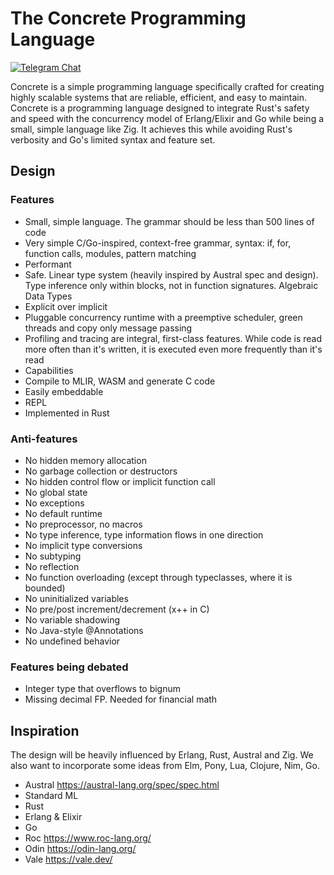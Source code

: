 # The Concrete Programming Language
[![Telegram Chat][tg-badge]][tg-url]

[tg-badge]: https://img.shields.io/endpoint?url=https%3A%2F%2Ftg.sumanjay.workers.dev%2Fconcrete_proglang%2F&logo=telegram&label=chat&color=neon
[tg-url]: https://t.me/concrete_proglang

Concrete is a simple programming language specifically crafted for creating highly scalable systems that are reliable, efficient, and easy to maintain. Concrete is a programming language designed to integrate Rust's safety and speed with the concurrency model of Erlang/Elixir and Go while being a small, simple language like Zig. It achieves this while avoiding Rust's verbosity and Go's limited syntax and feature set.

## Design

### Features
- Small, simple language. The grammar should be less than 500 lines of code
- Very simple C/Go-inspired, context-free grammar, syntax: if, for, function calls, modules, pattern matching
- Performant
- Safe. Linear type system (heavily inspired by Austral spec and design). Type inference only within blocks, not in function signatures. Algebraic Data Types
- Explicit over implicit
- Pluggable concurrency runtime with a preemptive scheduler, green threads and copy only message passing
- Profiling and tracing are integral, first-class features. While code is read more often than it's written, it is executed even more frequently than it's read
- Capabilities
- Compile to MLIR, WASM and generate C code
- Easily embeddable
- REPL
- Implemented in Rust

### Anti-features
- No hidden memory allocation
- No garbage collection or destructors
- No hidden control flow or implicit function call
- No global state
- No exceptions
- No default runtime
- No preprocessor, no macros
- No type inference, type information flows in one direction
- No implicit type conversions
- No subtyping
- No reflection
- No function overloading (except through typeclasses, where it is bounded)
- No uninitialized variables
- No pre/post increment/decrement (x++ in C)
- No variable shadowing
- No Java-style @Annotations
- No undefined behavior

### Features being debated
- Integer type that overflows to bignum
- Missing decimal FP. Needed for financial math

## Inspiration
The design will be heavily influenced by Erlang, Rust, Austral and Zig. We also want to incorporate some ideas from Elm, Pony, Lua, Clojure, Nim, Go.

- Austral https://austral-lang.org/spec/spec.html
- Standard ML
- Rust
- Erlang & Elixir
- Go
- Roc https://www.roc-lang.org/
- Odin https://odin-lang.org/
- Vale https://vale.dev/

